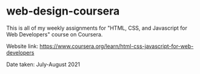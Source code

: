 # web-design-coursera
This is all of my weekly assignments for "HTML, CSS, and Javascript for Web Developers" course on Coursera. 

Website link: https://www.coursera.org/learn/html-css-javascript-for-web-developers

Date taken: July-August 2021
